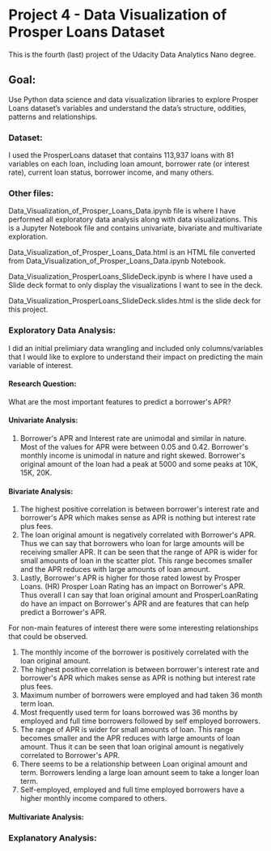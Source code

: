 # Project 4 - Data Visualization of Prosper Loans Dataset

This is the fourth (last) project of the Udacity Data Analytics Nano degree.

## Goal: 
Use Python data science and data visualization libraries to explore Prosper Loans dataset’s variables and understand the data’s structure, oddities, patterns and relationships.

### Dataset:
I used the ProsperLoans dataset that contains 113,937 loans with 81 variables on each loan, including loan amount, borrower rate (or interest rate), current loan status, borrower income, and many others.


### Other files:

Data_Visualization_of_Prosper_Loans_Data.ipynb file is where I have performed all exploratory data analysis along with data visualizations. This is a Jupyter Notebook file and contains univariate, bivariate and multivariate exploration. 

Data_Visualization_of_Prosper_Loans_Data.html is an HTML file converted from Data_Visualization_of_Prosper_Loans_Data.ipynb Notebook.

Data_Visualization_ProsperLoans_SlideDeck.ipynb is where I have used a Slide deck format to only display the visualizations I want to see in the deck. 

Data_Visualization_ProsperLoans_SlideDeck.slides.html is the slide deck for this project. 

### Exploratory Data Analysis:

I did an initial prelimiary data wrangling and included only columns/variables that I would like to explore to understand their impact on predicting the main variable of interest. 

#### Research Question: 
What are the most important features to predict a borrower's APR?

#### Univariate Analysis:
1. Borrower's APR and Interest rate are unimodal and similar in nature. Most of the values for APR were between 0.05 and 0.42. Borrower's monthly income is unimodal in nature and right skewed. Borrower's original amount of the loan had a peak at 5000 and some peaks at 10K, 15K, 20K.

#### Bivariate Analysis:
1. The highest positive correlation is between borrower's interest rate and borrower's APR which makes sense as APR is nothing but interest rate plus fees. <br/>
2. The loan original amount is negatively correlated with Borrower's APR. Thus we can say that borrowers who loan for large amounts will be receiving smaller APR. It can be seen that the range of APR is wider for small amounts of loan in the scatter plot. This range becomes smaller and the APR reduces with large amounts of loan amount. <br/>
3. Lastly, Borrower's APR is higher for those rated lowest by Prosper Loans. (HR) Prosper Loan Rating has an impact on Borrower's APR.
Thus overall I can say that loan original amount and ProsperLoanRating do have an impact on Borrower's APR and are features that can help predict a Borrower's APR. <br/>

For non-main features of interest there were some interesting relationships that could be observed.

1. The monthly income of the borrower is positively correlated with the loan original amount.
2. The highest positive correlation is between borrower's interest rate and borrower's APR which makes sense as APR is nothing but interest rate plus fees.
3. Maximum number of borrowers were employed and had taken 36 month term loan.
4. Most frequently used term for loans borrowed was 36 months by employed and full time borrowers followed by self employed borrowers.
5. The range of APR is wider for small amounts of loan. This range becomes smaller and the APR reduces with large amounts of loan amount. Thus it can be seen that loan original amount is negatively correlated to Borrower's APR.
6. There seems to be a relationship between Loan original amount and term. Borrowers lending a large loan amount seem to take a longer loan term.
7. Self-employed, employed and full time employed borrowers have a higher monthly income compared to others.

#### Multivariate Analysis:

### Explanatory Analysis:
